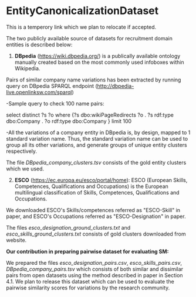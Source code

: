 # EntityCanonicalizationDataset
This is a temperory link which we plan to relocate if accepted.

The two publicly available source of datasets for recruitment domain entities is described below:


1) **DBpedia** (https://wiki.dbpedia.org/) is a publically available ontology manually created based on the most commonly used infoboxes within Wikipedia.

Pairs of similar company name variations has been extracted by running query on DBpedia SPARQL endpoint (http://dbpedia-live.openlinksw.com/sparql)

-Sample query to check 100 name pairs:

select distinct ?s ?o
where {?s dbo:wikiPageRedirects ?o .
?s rdf:type dbo:Company .
?o rdf:type dbo:Company } limit 100

-All the variations of a company entity in DBpedia is, by design, mapped to 1 standard variation name. Thus, the standard variation name can be used to group all its other variations, and generate groups of unique entity clusters respectively.

The file *DBpedia_company_clusters.tsv* consists of the gold entity clusters which we used.


2) **ESCO** (https://ec.europa.eu/esco/portal/home): ESCO (European Skills, Competences, Qualifications and Occupations) is the European multilingual classification of Skills, Competences, Qualifications and Occupations.  

We downloaded ESCO's Skills/competences referred as "ESCO-Skill" in paper, and ESCO's Occupations referred as "ESCO-Designation" in paper.

The files *esco_designation_ground_clusters.txt*  and *esco_skills_ground_clusters.txt* consists of gold clusters downloaded from website.



****Our contribution in preparing pairwise dataset for evaluating SM:****

We prepared the files *esco_designation_pairs.csv*, *esco_skills_pairs.csv*, *DBpedia_company_pairs.tsv* which consists of both similar and dissimilar pairs from open datasets using the method described in paper in Section 4.1. We plan to release this dataset which can be used to evaluate the pairwise similarity scores for variations by the research community.

